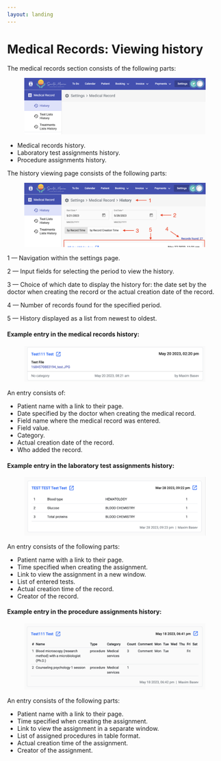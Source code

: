 ```yaml
---
layout: landing
---
```


# Medical Records: Viewing history

The medical records section consists of the following parts:

<figure><img src="../../../.gitbook/assets/image (11) (1) (1).png" alt=""><figcaption></figcaption></figure>

* Medical records history.
* Laboratory test assignments history.
* Procedure assignments history.

The history viewing page consists of the following parts:

<figure><img src="../../../.gitbook/assets/Screenshot 2023-05-28 at 17.16.57 (1).png" alt=""><figcaption></figcaption></figure>

1 — Navigation within the settings page.

2 — Input fields for selecting the period to view the history.

3 — Choice of which date to display the history for: the date set by the doctor when creating the record or the actual creation date of the record.

4 — Number of records found for the specified period.

5 — History displayed as a list from newest to oldest.

#### Example entry in the medical records history:

<figure><img src="../../../.gitbook/assets/image (9) (1).png" alt=""><figcaption></figcaption></figure>

An entry consists of:

* Patient name with a link to their page.
* Date specified by the doctor when creating the medical record.
* Field name where the medical record was entered.
* Field value.
* Category.
* Actual creation date of the record.
* Who added the record.

#### Example entry in the laboratory test assignments history:

<figure><img src="../../../.gitbook/assets/image (7) (3) (2).png" alt=""><figcaption></figcaption></figure>

An entry consists of the following parts:

* Patient name with a link to their page.
* Time specified when creating the assignment.
* Link to view the assignment in a new window.
* List of entered tests.
* Actual creation time of the record.
* Creator of the record.

#### Example entry in the procedure assignments history:

<figure><img src="../../../.gitbook/assets/image (3) (2).png" alt=""><figcaption></figcaption></figure>

An entry consists of the following parts:

* Patient name with a link to their page.
* Time specified when creating the assignment.
* Link to view the assignment in a separate window.
* List of assigned procedures in table format.
* Actual creation time of the assignment.
* Creator of the assignment.
